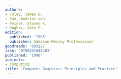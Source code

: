 ```yaml
---
authors:
- Foley, James D.
- Dam, Andries van
- Feiner, Steven K.
- Hughes, John F.
edition:
  published: '1995'
  publisher: Addison-Wesley Professional
goodreads: '603227'
isbn: '9780201848403'
published: '1990'
subjects:
- computing
title: 'Computer Graphics: Principles and Practice'
---
```


